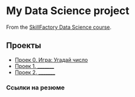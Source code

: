 # My Data Science project

From the [SkillFactory Data Science course](https://skillfactory.ru/data-scientist-pro-mgu).

## Проекты

* [Проек 0. Игра: Угадай число](https://github.com/arahni/sf_data_science/tree/main/progect_0)
* [Проек 1. _______](______)
* [Проек 2. _______](______)

### Ссылки на резюме